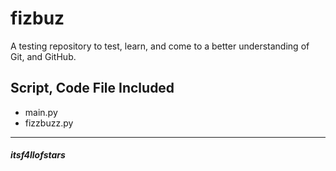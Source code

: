 # fizbuz

A testing repository to test, learn, and come to a better understanding of Git,
and GitHub.<br>

## Script, Code File Included

- main.py
- fizzbuzz.py

---
##### itsf4llofstars

